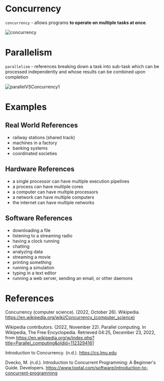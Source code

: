# Concurrency
<code>concurrency</code> -  allows programs **to operate on multiple tasks at once**.

![concurrency](https://user-images.githubusercontent.com/109105989/198755355-300346fc-66a1-4b5a-870f-85e6e37219c7.png)

# Parallelism
<code>parallelism</code> - references breaking down a task into sub-task which can be processed independently and whose results can be combined upon completion


![parallelVSConcurrency1](https://user-images.githubusercontent.com/109105989/198755423-112984d2-d345-4c34-a6fe-6df345a344a8.png)


# Examples

## Real World References
- railway stations (shared track)
- machines in a factory
- banking systems
- coordinated societies
## Hardware References
- a single processor can have multiple execution pipelines
- a process can have multiple cores
- a computer can have multiple processors
- a network can have multiple computers
- the internet can have multiple networks

## Software References
- downloading a file
- listening to a streaming radio
- having a clock running
- chatting
- analyzing data
- streaming a movie
- printing something
- running a simulation
- typing in a text editor
- running a web server, sending an email, or other daemons



# References

Concurrency (computer science). (2022, October 26). Wikipedia. https://en.wikipedia.org/wiki/Concurrency_(computer_science)

Wikipedia contributors. (2022, November 22). Parallel computing. In Wikipedia, The Free Encyclopedia. Retrieved 04:25, December 23, 2022, from https://en.wikipedia.org/w/index.php?title=Parallel_computing&oldid=1123294161

Introduction to Concurrency. (n.d.). https://cs.lmu.edu

Dvecko, M. (n.d.). Introduction to Concurrent Programming: A Beginner's Guide. Developers. https://www.toptal.com/software/introduction-to-concurrent-programming
